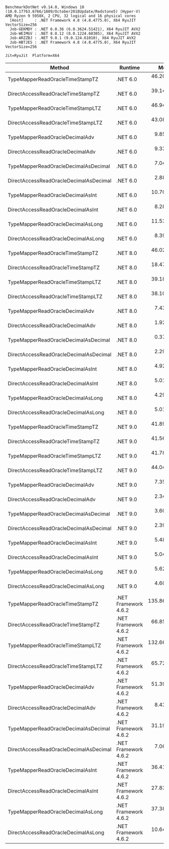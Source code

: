 ```

BenchmarkDotNet v0.14.0, Windows 10 (10.0.17763.6766/1809/October2018Update/Redstone5) (Hyper-V)
AMD Ryzen 9 5950X, 2 CPU, 32 logical and 16 physical cores
  [Host]     : .NET Framework 4.8 (4.8.4775.0), X64 RyuJIT VectorSize=256
  Job-GEKMDY : .NET 6.0.36 (6.0.3624.51421), X64 RyuJIT AVX2
  Job-WEIMGV : .NET 8.0.12 (8.0.1224.60305), X64 RyuJIT AVX2
  Job-ARZZBJ : .NET 9.0.1 (9.0.124.61010), X64 RyuJIT AVX2
  Job-HBTJES : .NET Framework 4.8 (4.8.4775.0), X64 RyuJIT VectorSize=256

Jit=RyuJit  Platform=X64  

```
| Method                                 | Runtime              | Mean        | Allocated |
|--------------------------------------- |--------------------- |------------:|----------:|
| TypeMapperReadOracleTimeStampTZ        | .NET 6.0             |  46.2017 ns |         - |
| DirectAccessReadOracleTimeStampTZ      | .NET 6.0             |  39.1457 ns |         - |
| TypeMapperReadOracleTimeStampLTZ       | .NET 6.0             |  46.9485 ns |         - |
| DirectAccessReadOracleTimeStampLTZ     | .NET 6.0             |  43.0829 ns |         - |
| TypeMapperReadOracleDecimalAdv         | .NET 6.0             |   9.8512 ns |         - |
| DirectAccessReadOracleDecimalAdv       | .NET 6.0             |   9.3381 ns |         - |
| TypeMapperReadOracleDecimalAsDecimal   | .NET 6.0             |   7.0421 ns |         - |
| DirectAccessReadOracleDecimalAsDecimal | .NET 6.0             |   2.8896 ns |         - |
| TypeMapperReadOracleDecimalAsInt       | .NET 6.0             |  10.7096 ns |         - |
| DirectAccessReadOracleDecimalAsInt     | .NET 6.0             |   8.2863 ns |         - |
| TypeMapperReadOracleDecimalAsLong      | .NET 6.0             |  11.5366 ns |         - |
| DirectAccessReadOracleDecimalAsLong    | .NET 6.0             |   8.3974 ns |         - |
| TypeMapperReadOracleTimeStampTZ        | .NET 8.0             |  46.0266 ns |         - |
| DirectAccessReadOracleTimeStampTZ      | .NET 8.0             |  18.4721 ns |         - |
| TypeMapperReadOracleTimeStampLTZ       | .NET 8.0             |  39.1883 ns |         - |
| DirectAccessReadOracleTimeStampLTZ     | .NET 8.0             |  38.1077 ns |         - |
| TypeMapperReadOracleDecimalAdv         | .NET 8.0             |   7.4358 ns |         - |
| DirectAccessReadOracleDecimalAdv       | .NET 8.0             |   1.9265 ns |         - |
| TypeMapperReadOracleDecimalAsDecimal   | .NET 8.0             |   0.3749 ns |         - |
| DirectAccessReadOracleDecimalAsDecimal | .NET 8.0             |   2.2990 ns |         - |
| TypeMapperReadOracleDecimalAsInt       | .NET 8.0             |   4.9225 ns |         - |
| DirectAccessReadOracleDecimalAsInt     | .NET 8.0             |   5.0177 ns |         - |
| TypeMapperReadOracleDecimalAsLong      | .NET 8.0             |   4.2917 ns |         - |
| DirectAccessReadOracleDecimalAsLong    | .NET 8.0             |   5.0162 ns |         - |
| TypeMapperReadOracleTimeStampTZ        | .NET 9.0             |  41.8973 ns |         - |
| DirectAccessReadOracleTimeStampTZ      | .NET 9.0             |  41.5696 ns |         - |
| TypeMapperReadOracleTimeStampLTZ       | .NET 9.0             |  41.7872 ns |         - |
| DirectAccessReadOracleTimeStampLTZ     | .NET 9.0             |  44.0410 ns |         - |
| TypeMapperReadOracleDecimalAdv         | .NET 9.0             |   7.3546 ns |         - |
| DirectAccessReadOracleDecimalAdv       | .NET 9.0             |   2.3462 ns |         - |
| TypeMapperReadOracleDecimalAsDecimal   | .NET 9.0             |   3.6072 ns |         - |
| DirectAccessReadOracleDecimalAsDecimal | .NET 9.0             |   2.3982 ns |         - |
| TypeMapperReadOracleDecimalAsInt       | .NET 9.0             |   5.4805 ns |         - |
| DirectAccessReadOracleDecimalAsInt     | .NET 9.0             |   5.0456 ns |         - |
| TypeMapperReadOracleDecimalAsLong      | .NET 9.0             |   5.6289 ns |         - |
| DirectAccessReadOracleDecimalAsLong    | .NET 9.0             |   4.6041 ns |         - |
| TypeMapperReadOracleTimeStampTZ        | .NET Framework 4.6.2 | 135.8685 ns |         - |
| DirectAccessReadOracleTimeStampTZ      | .NET Framework 4.6.2 |  66.8562 ns |         - |
| TypeMapperReadOracleTimeStampLTZ       | .NET Framework 4.6.2 | 132.6608 ns |         - |
| DirectAccessReadOracleTimeStampLTZ     | .NET Framework 4.6.2 |  65.7286 ns |         - |
| TypeMapperReadOracleDecimalAdv         | .NET Framework 4.6.2 |  51.3901 ns |         - |
| DirectAccessReadOracleDecimalAdv       | .NET Framework 4.6.2 |   8.4396 ns |         - |
| TypeMapperReadOracleDecimalAsDecimal   | .NET Framework 4.6.2 |  31.1977 ns |         - |
| DirectAccessReadOracleDecimalAsDecimal | .NET Framework 4.6.2 |   7.0607 ns |         - |
| TypeMapperReadOracleDecimalAsInt       | .NET Framework 4.6.2 |  36.4158 ns |         - |
| DirectAccessReadOracleDecimalAsInt     | .NET Framework 4.6.2 |  27.8336 ns |         - |
| TypeMapperReadOracleDecimalAsLong      | .NET Framework 4.6.2 |  37.3827 ns |         - |
| DirectAccessReadOracleDecimalAsLong    | .NET Framework 4.6.2 |  10.6491 ns |         - |
